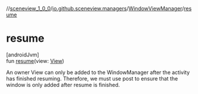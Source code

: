 //[sceneview_1_0_0](../../../index.md)/[io.github.sceneview.managers](../index.md)/[WindowViewManager](index.md)/[resume](resume.md)

# resume

[androidJvm]\
fun [resume](resume.md)(view: [View](https://developer.android.com/reference/kotlin/android/view/View.html))

An owner View can only be added to the WindowManager after the activity has finished resuming. Therefore, we must use post to ensure that the window is only added after resume is finished.
